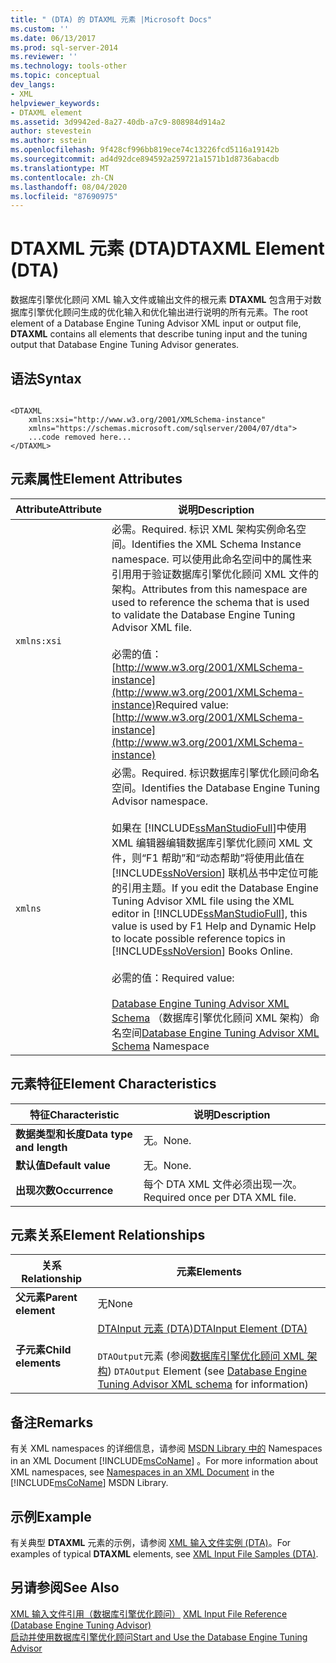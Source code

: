 ```yaml
---
title: " (DTA) 的 DTAXML 元素 |Microsoft Docs"
ms.custom: ''
ms.date: 06/13/2017
ms.prod: sql-server-2014
ms.reviewer: ''
ms.technology: tools-other
ms.topic: conceptual
dev_langs:
- XML
helpviewer_keywords:
- DTAXML element
ms.assetid: 3d9942ed-8a27-40db-a7c9-808984d914a2
author: stevestein
ms.author: sstein
ms.openlocfilehash: 9f428cf996bb819ece74c13226fcd5116a19142b
ms.sourcegitcommit: ad4d92dce894592a259721a1571b1d8736abacdb
ms.translationtype: MT
ms.contentlocale: zh-CN
ms.lasthandoff: 08/04/2020
ms.locfileid: "87690975"
---
```

# <a name="dtaxml-element-dta"></a><span data-ttu-id="8d9ae-102">DTAXML 元素 (DTA)</span><span class="sxs-lookup"><span data-stu-id="8d9ae-102">DTAXML Element (DTA)</span></span>
  <span data-ttu-id="8d9ae-103">数据库引擎优化顾问 XML 输入文件或输出文件的根元素 **DTAXML** 包含用于对数据库引擎优化顾问生成的优化输入和优化输出进行说明的所有元素。</span><span class="sxs-lookup"><span data-stu-id="8d9ae-103">The root element of a Database Engine Tuning Advisor XML input or output file, **DTAXML** contains all elements that describe tuning input and the tuning output that Database Engine Tuning Advisor generates.</span></span>  
  
## <a name="syntax"></a><span data-ttu-id="8d9ae-104">语法</span><span class="sxs-lookup"><span data-stu-id="8d9ae-104">Syntax</span></span>  
  
```  
  
<DTAXML   
    xmlns:xsi="http://www.w3.org/2001/XMLSchema-instance"   
    xmlns="https://schemas.microsoft.com/sqlserver/2004/07/dta">  
    ...code removed here...  
</DTAXML>  
```  
  
## <a name="element-attributes"></a><span data-ttu-id="8d9ae-105">元素属性</span><span class="sxs-lookup"><span data-stu-id="8d9ae-105">Element Attributes</span></span>  
  
|<span data-ttu-id="8d9ae-106">Attribute</span><span class="sxs-lookup"><span data-stu-id="8d9ae-106">Attribute</span></span>|<span data-ttu-id="8d9ae-107">说明</span><span class="sxs-lookup"><span data-stu-id="8d9ae-107">Description</span></span>|  
|---------------|-----------------|  
|`xmlns:xsi`|<span data-ttu-id="8d9ae-108">必需。</span><span class="sxs-lookup"><span data-stu-id="8d9ae-108">Required.</span></span> <span data-ttu-id="8d9ae-109">标识 XML 架构实例命名空间。</span><span class="sxs-lookup"><span data-stu-id="8d9ae-109">Identifies the XML Schema Instance namespace.</span></span> <span data-ttu-id="8d9ae-110">可以使用此命名空间中的属性来引用用于验证数据库引擎优化顾问 XML 文件的架构。</span><span class="sxs-lookup"><span data-stu-id="8d9ae-110">Attributes from this namespace are used to reference the schema that is used to validate the Database Engine Tuning Advisor XML file.</span></span><br /><br /> <span data-ttu-id="8d9ae-111">必需的值：[http://www.w3.org/2001/XMLSchema-instance](http://www.w3.org/2001/XMLSchema-instance)</span><span class="sxs-lookup"><span data-stu-id="8d9ae-111">Required value: [http://www.w3.org/2001/XMLSchema-instance](http://www.w3.org/2001/XMLSchema-instance)</span></span>|  
|`xmlns`|<span data-ttu-id="8d9ae-112">必需。</span><span class="sxs-lookup"><span data-stu-id="8d9ae-112">Required.</span></span> <span data-ttu-id="8d9ae-113">标识数据库引擎优化顾问命名空间。</span><span class="sxs-lookup"><span data-stu-id="8d9ae-113">Identifies the Database Engine Tuning Advisor namespace.</span></span><br /><br /> <span data-ttu-id="8d9ae-114">如果在 [!INCLUDE[ssManStudioFull](../../includes/ssmanstudiofull-md.md)]中使用 XML 编辑器编辑数据库引擎优化顾问 XML 文件，则“F1 帮助”和“动态帮助”将使用此值在 [!INCLUDE[ssNoVersion](../../includes/ssnoversion-md.md)] 联机丛书中定位可能的引用主题。</span><span class="sxs-lookup"><span data-stu-id="8d9ae-114">If you edit the Database Engine Tuning Advisor XML file using the XML editor in [!INCLUDE[ssManStudioFull](../../includes/ssmanstudiofull-md.md)], this value is used by F1 Help and Dynamic Help to locate possible reference topics in [!INCLUDE[ssNoVersion](../../includes/ssnoversion-md.md)] Books Online.</span></span><br /><br /> <span data-ttu-id="8d9ae-115">必需的值：</span><span class="sxs-lookup"><span data-stu-id="8d9ae-115">Required value:</span></span><br /><br /> <span data-ttu-id="8d9ae-116">[Database Engine Tuning Advisor XML Schema](https://go.microsoft.com/fwlink/?LinkId=43100) （数据库引擎优化顾问 XML 架构）命名空间</span><span class="sxs-lookup"><span data-stu-id="8d9ae-116">[Database Engine Tuning Advisor XML Schema](https://go.microsoft.com/fwlink/?LinkId=43100) Namespace</span></span>|  
  
## <a name="element-characteristics"></a><span data-ttu-id="8d9ae-117">元素特征</span><span class="sxs-lookup"><span data-stu-id="8d9ae-117">Element Characteristics</span></span>  
  
|<span data-ttu-id="8d9ae-118">特征</span><span class="sxs-lookup"><span data-stu-id="8d9ae-118">Characteristic</span></span>|<span data-ttu-id="8d9ae-119">说明</span><span class="sxs-lookup"><span data-stu-id="8d9ae-119">Description</span></span>|  
|--------------------|-----------------|  
|<span data-ttu-id="8d9ae-120">**数据类型和长度**</span><span class="sxs-lookup"><span data-stu-id="8d9ae-120">**Data type and length**</span></span>|<span data-ttu-id="8d9ae-121">无。</span><span class="sxs-lookup"><span data-stu-id="8d9ae-121">None.</span></span>|  
|<span data-ttu-id="8d9ae-122">**默认值**</span><span class="sxs-lookup"><span data-stu-id="8d9ae-122">**Default value**</span></span>|<span data-ttu-id="8d9ae-123">无。</span><span class="sxs-lookup"><span data-stu-id="8d9ae-123">None.</span></span>|  
|<span data-ttu-id="8d9ae-124">**出现次数**</span><span class="sxs-lookup"><span data-stu-id="8d9ae-124">**Occurrence**</span></span>|<span data-ttu-id="8d9ae-125">每个 DTA XML 文件必须出现一次。</span><span class="sxs-lookup"><span data-stu-id="8d9ae-125">Required once per DTA XML file.</span></span>|  
  
## <a name="element-relationships"></a><span data-ttu-id="8d9ae-126">元素关系</span><span class="sxs-lookup"><span data-stu-id="8d9ae-126">Element Relationships</span></span>  
  
|<span data-ttu-id="8d9ae-127">关系</span><span class="sxs-lookup"><span data-stu-id="8d9ae-127">Relationship</span></span>|<span data-ttu-id="8d9ae-128">元素</span><span class="sxs-lookup"><span data-stu-id="8d9ae-128">Elements</span></span>|  
|------------------|--------------|  
|<span data-ttu-id="8d9ae-129">**父元素**</span><span class="sxs-lookup"><span data-stu-id="8d9ae-129">**Parent element**</span></span>|<span data-ttu-id="8d9ae-130">无</span><span class="sxs-lookup"><span data-stu-id="8d9ae-130">None</span></span>|  
|<span data-ttu-id="8d9ae-131">**子元素**</span><span class="sxs-lookup"><span data-stu-id="8d9ae-131">**Child elements**</span></span>|[<span data-ttu-id="8d9ae-132">DTAInput 元素 (DTA)</span><span class="sxs-lookup"><span data-stu-id="8d9ae-132">DTAInput Element &#40;DTA&#41;</span></span>](dtainput-element-dta.md)<br /><br /> <span data-ttu-id="8d9ae-133">`DTAOutput`元素 (参阅[数据库引擎优化顾问 XML 架构](https://schemas.microsoft.com/sqlserver/)) </span><span class="sxs-lookup"><span data-stu-id="8d9ae-133">`DTAOutput` Element (see [Database Engine Tuning Advisor XML schema](https://schemas.microsoft.com/sqlserver/) for information)</span></span>|  
  
## <a name="remarks"></a><span data-ttu-id="8d9ae-134">备注</span><span class="sxs-lookup"><span data-stu-id="8d9ae-134">Remarks</span></span>  
 <span data-ttu-id="8d9ae-135">有关 XML namespaces 的详细信息，请参阅 [MSDN Library 中的](https://go.microsoft.com/fwlink/?LinkId=7341) Namespaces in an XML Document [!INCLUDE[msCoName](../../includes/msconame-md.md)] 。</span><span class="sxs-lookup"><span data-stu-id="8d9ae-135">For more information about XML namespaces, see [Namespaces in an XML Document](https://go.microsoft.com/fwlink/?LinkId=7341) in the [!INCLUDE[msCoName](../../includes/msconame-md.md)] MSDN Library.</span></span>  
  
## <a name="example"></a><span data-ttu-id="8d9ae-136">示例</span><span class="sxs-lookup"><span data-stu-id="8d9ae-136">Example</span></span>  
 <span data-ttu-id="8d9ae-137">有关典型 **DTAXML** 元素的示例，请参阅 [XML 输入文件实例 (DTA)](xml-input-file-samples-dta.md)。</span><span class="sxs-lookup"><span data-stu-id="8d9ae-137">For examples of typical **DTAXML** elements, see [XML Input File Samples &#40;DTA&#41;](xml-input-file-samples-dta.md).</span></span>  
  
## <a name="see-also"></a><span data-ttu-id="8d9ae-138">另请参阅</span><span class="sxs-lookup"><span data-stu-id="8d9ae-138">See Also</span></span>  
 <span data-ttu-id="8d9ae-139">[XML 输入文件引用（数据库引擎优化顾问）](xml-input-file-reference-database-engine-tuning-advisor.md) </span><span class="sxs-lookup"><span data-stu-id="8d9ae-139">[XML Input File Reference &#40;Database Engine Tuning Advisor&#41;](xml-input-file-reference-database-engine-tuning-advisor.md) </span></span>  
 [<span data-ttu-id="8d9ae-140">启动并使用数据库引擎优化顾问</span><span class="sxs-lookup"><span data-stu-id="8d9ae-140">Start and Use the Database Engine Tuning Advisor</span></span>](../../relational-databases/performance/start-and-use-the-database-engine-tuning-advisor.md)  
  
  
